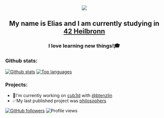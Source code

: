 <h1 align="center"><img src="https://media.giphy.com/media/Nx0rz3jtxtEre/giphy.gif"></h1>

<h2 align="center">My name is Elias and I am currently studying in <a href="https://www.42heilbronn.de/en/" target="_blank" rel="noopener noreferrer">42 Heilbronn</a></h2>
<h3 align="center">I love learning new things!🎓</h3>

### Github stats:
[![Github stats](https://github-readme-stats.vercel.app/api?username=eschirni&langs_count=3&layout=compact&show_icons=true&theme=monokai&count_private=true&include_all_commits=true&bg_color=,303030,080808)](https://github.com/eschirni/github-readme-stats)
[![Top languages](https://github-readme-stats.vercel.app/api/top-langs/?username=eschirni&theme=monokai&bg_color=,080808,303030&langs_count=3)](https://github.com/eschirni/github-readme-stats)

### Projects:
  - 🔬I'm currently working on [cub3d](https://github.com/eschirni/eschirni/blob/main/cub3d.pdf) with [@btenzlin](https://github.com/benzlinger)
  - ✅My last published project was [philosophers](https://github.com/eschirni/philosophers)

[![GitHub followers](https://img.shields.io/github/followers/eschirni.svg?style=social&label=Follow&maxAge=2592000)](https://github.com/eschirni?tab=followers)
![Profile views](https://gpvc.arturio.dev/eschirni)
